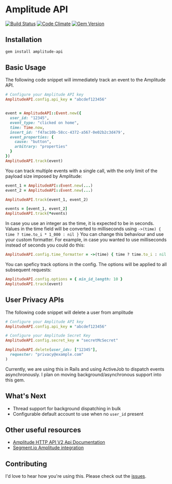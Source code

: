 # Amplitude API
[![Build Status](https://travis-ci.org/toothrot/amplitude-api.svg?branch=master)](https://travis-ci.org/toothrot/amplitude-api)
[![Code Climate](https://codeclimate.com/github/toothrot/amplitude-api/badges/gpa.svg)](https://codeclimate.com/github/toothrot/amplitude-api)
[![Gem Version](https://badge.fury.io/rb/amplitude-api.svg)](http://badge.fury.io/rb/amplitude-api)

## Installation

```sh
gem install amplitude-api
```

## Basic Usage

The following code snippet will immediately track an event to the Amplitude API.

```ruby
# Configure your Amplitude API key
AmplitudeAPI.config.api_key = "abcdef123456"


event = AmplitudeAPI::Event.new({
  user_id: "12345",
  event_type: "clicked on home",
  time: Time.now,
  insert_id: 'f47ac10b-58cc-4372-a567-0e02b2c3d479',
  event_properties: {
    cause: "button",
    arbitrary: "properties"
  }
})
AmplitudeAPI.track(event)
```

You can track multiple events with a single call, with the only limit of the payload
size imposed by Amplitude:

```ruby
event_1 = AmplitudeAPI::Event.new(...)
event_2 = AmplitudeAPI::Event.new(...)

AmplitudeAPI.track(event_1, event_2)
```

```ruby
events = [event_1, event_2]
AmplitudeAPI.track(*events)
```

In case you use an integer as the time, it is expected to be in seconds. Values in
the time field will be converted to milliseconds using `->(time) { time ? time.to_i * 1_000 : nil }`
You can change this behaviour and use your custom formatter. For example, in case
you wanted to use milliseconds instead of seconds you could do this:
```ruby
AmplitudeAPI.config.time_formatter = ->(time) { time ? time.to_i : nil },
```

You can speficy track options in the config. The options will be applied to all subsequent requests:

```ruby
AmplitudeAPI.config.options = { min_id_length: 10 }
AmplitudeAPI.track(event)
```


## User Privacy APIs

The following code snippet will delete a user from amplitude

```ruby
# Configure your Amplitude API key
AmplitudeAPI.config.api_key = "abcdef123456"

# Configure your Amplitude Secret Key
AmplitudeAPI.config.secret_key = "secretMcSecret"

AmplitudeAPI.delete(user_ids: ["12345"],
  requester: "privacy@example.com"
)
```

Currently, we are using this in Rails and using ActiveJob to dispatch events asynchronously. I plan on moving
background/asynchronous support into this gem.

## What's Next

* Thread support for background dispatching in bulk
* Configurable default account to use when no `user_id` present

## Other useful resources
* [Amplitude HTTP API V2 Api Documentation](https://developers.amplitude.com/docs/http-api-v2)
* [Segment.io Amplitude integration](https://segment.com/docs/integrations/amplitude/)

## Contributing

I'd love to hear how you're using this. Please check out the [issues](https://github.com/toothrot/amplitude-api/issues).
